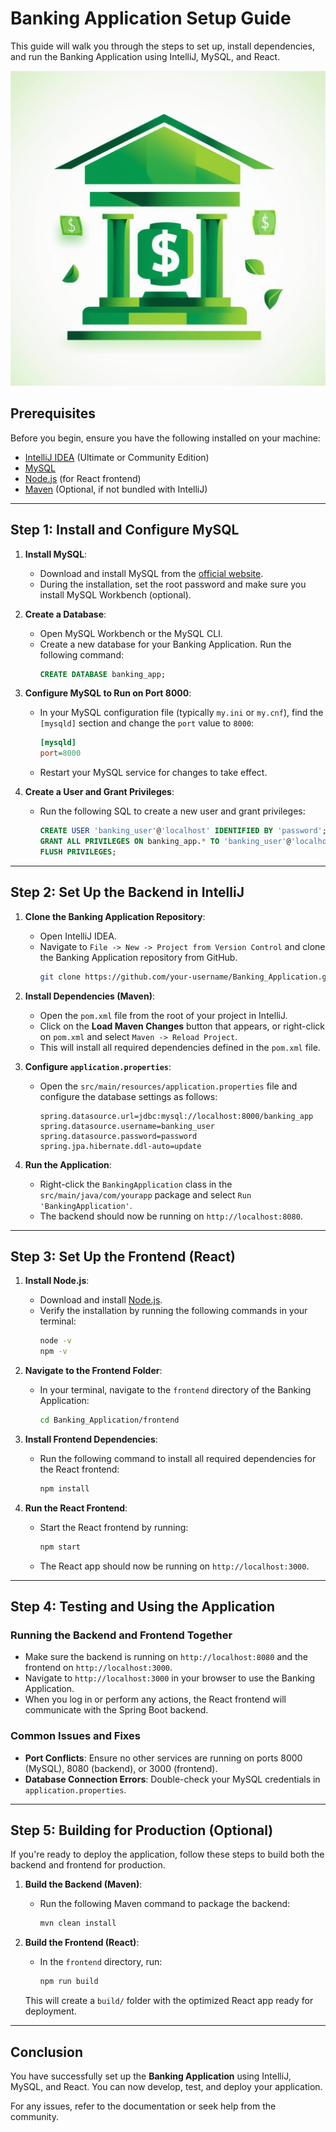 # Banking Application Setup Guide

This guide will walk you through the steps to set up, install dependencies, and run the Banking Application using IntelliJ, MySQL, and React.

![Banking App Logo](bankingapp.png)

## Prerequisites

Before you begin, ensure you have the following installed on your machine:
- [IntelliJ IDEA](https://www.jetbrains.com/idea/download/) (Ultimate or Community Edition)
- [MySQL](https://dev.mysql.com/downloads/installer/)
- [Node.js](https://nodejs.org/en/download/) (for React frontend)
- [Maven](https://maven.apache.org/install.html) (Optional, if not bundled with IntelliJ)

---

## Step 1: Install and Configure MySQL

1. **Install MySQL**:
    - Download and install MySQL from the [official website](https://dev.mysql.com/downloads/installer/).
    - During the installation, set the root password and make sure you install MySQL Workbench (optional).
  
2. **Create a Database**:
    - Open MySQL Workbench or the MySQL CLI.
    - Create a new database for your Banking Application. Run the following command:
      ```sql
      CREATE DATABASE banking_app;
      ```
  
3. **Configure MySQL to Run on Port 8000**:
    - In your MySQL configuration file (typically `my.ini` or `my.cnf`), find the `[mysqld]` section and change the `port` value to `8000`:
      ```ini
      [mysqld]
      port=8000
      ```
    - Restart your MySQL service for changes to take effect.

4. **Create a User and Grant Privileges**:
    - Run the following SQL to create a new user and grant privileges:
      ```sql
      CREATE USER 'banking_user'@'localhost' IDENTIFIED BY 'password';
      GRANT ALL PRIVILEGES ON banking_app.* TO 'banking_user'@'localhost';
      FLUSH PRIVILEGES;
      ```

---

## Step 2: Set Up the Backend in IntelliJ

1. **Clone the Banking Application Repository**:
    - Open IntelliJ IDEA.
    - Navigate to `File -> New -> Project from Version Control` and clone the Banking Application repository from GitHub.
      ```bash
      git clone https://github.com/your-username/Banking_Application.git
      ```

2. **Install Dependencies (Maven)**:
    - Open the `pom.xml` file from the root of your project in IntelliJ.
    - Click on the **Load Maven Changes** button that appears, or right-click on `pom.xml` and select `Maven -> Reload Project`.
    - This will install all required dependencies defined in the `pom.xml` file.

3. **Configure `application.properties`**:
    - Open the `src/main/resources/application.properties` file and configure the database settings as follows:
      ```properties
      spring.datasource.url=jdbc:mysql://localhost:8000/banking_app
      spring.datasource.username=banking_user
      spring.datasource.password=password
      spring.jpa.hibernate.ddl-auto=update
      ```

4. **Run the Application**:
    - Right-click the `BankingApplication` class in the `src/main/java/com/yourapp` package and select `Run 'BankingApplication'`.
    - The backend should now be running on `http://localhost:8080`.

---

## Step 3: Set Up the Frontend (React)

1. **Install Node.js**:
    - Download and install [Node.js](https://nodejs.org/en/download/).
    - Verify the installation by running the following commands in your terminal:
      ```bash
      node -v
      npm -v
      ```

2. **Navigate to the Frontend Folder**:
    - In your terminal, navigate to the `frontend` directory of the Banking Application:
      ```bash
      cd Banking_Application/frontend
      ```

3. **Install Frontend Dependencies**:
    - Run the following command to install all required dependencies for the React frontend:
      ```bash
      npm install
      ```

4. **Run the React Frontend**:
    - Start the React frontend by running:
      ```bash
      npm start
      ```
    - The React app should now be running on `http://localhost:3000`.

---

## Step 4: Testing and Using the Application

### Running the Backend and Frontend Together

- Make sure the backend is running on `http://localhost:8080` and the frontend on `http://localhost:3000`.
- Navigate to `http://localhost:3000` in your browser to use the Banking Application.
- When you log in or perform any actions, the React frontend will communicate with the Spring Boot backend.

### Common Issues and Fixes
- **Port Conflicts**: Ensure no other services are running on ports 8000 (MySQL), 8080 (backend), or 3000 (frontend).
- **Database Connection Errors**: Double-check your MySQL credentials in `application.properties`.

---

## Step 5: Building for Production (Optional)

If you're ready to deploy the application, follow these steps to build both the backend and frontend for production.

1. **Build the Backend (Maven)**:
    - Run the following Maven command to package the backend:
      ```bash
      mvn clean install
      ```

2. **Build the Frontend (React)**:
    - In the `frontend` directory, run:
      ```bash
      npm run build
      ```

    This will create a `build/` folder with the optimized React app ready for deployment.

---

## Conclusion

You have successfully set up the **Banking Application** using IntelliJ, MySQL, and React. You can now develop, test, and deploy your application.

For any issues, refer to the documentation or seek help from the community.


